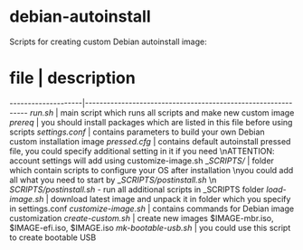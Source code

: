 # debian-autoinstall

Scripts for creating custom Debian autoinstall image:

# file                | description
--------------------|--------------------------------------------------------------
_run.sh_              | main script which runs all scripts and make new custom image
_prereq_             | you should install packages which are listed in this file before using scripts
_settings.conf_       | contains parameters to build your own Debian custom installation image 
_pressed.cfg_         | contains default autoinstall pressed file, you could specify additional setting in it if you need \nATTENTION: account settings will add using customize-image.sh
__SCRIPTS/_            | folder which contain scripts to configure your OS after installation \nyou could add all what you need to start by __SCRIPTS/postinstall.sh_ \n _SCRIPTS/postinstall.sh_ - run all additional scripts in _SCRIPTS folder
_load-image.sh_      | download latest image and unpack it in folder which you specify in settings.conf
_customize-image.sh_  | contains commands for Debian image customization
_create-custom.sh_    | create new images $IMAGE-mbr.iso,  $IMAGE-efi.iso, $IMAGE.iso
_mk-bootable-usb.sh_  | you could use this script to create bootable USB
 
 
 
